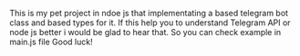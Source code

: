This is my pet project in ndoe js that implementating a based telegram bot class and based types for it.
If this help you to understand Telegram API or node js better i would be glad to hear that.
So you can check example in main.js file
Good luck!
